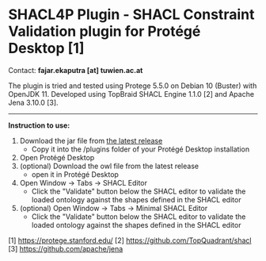 # SHACL4P Plugin - SHACL Constraint Validation plugin for Protégé Desktop [1]

Contact: **fajar.ekaputra [at] tuwien.ac.at**

The plugin is tried and tested using Protege 5.5.0 on Debian 10 (Buster) with OpenJDK 11.
Developed using TopBraid SHACL Engine 1.1.0 [2] and Apache Jena 3.10.0 [3].

----

**Instruction to use:**
1. Download the jar file from [the latest release](https://github.com/fekaputra/shacl-plugin/releases)
    * Copy it into the /plugins folder of your Protégé Desktop installation
1. Open Protégé Desktop
1. (optional) Download the owl file from the latest release
    * open it in Protégé Desktop
1. Open Window -> Tabs -> SHACL Editor
    * Click the "Validate" button below the SHACL editor to validate the loaded ontology against the shapes defined in the SHACL editor
1. (optional) Open Window -> Tabs -> Minimal SHACL Editor
    * Click the "Validate" button below the SHACL editor to validate the loaded ontology against the shapes defined in the SHACL editor

[1] https://protege.stanford.edu/
[2] https://github.com/TopQuadrant/shacl
[3] https://github.com/apache/jena
